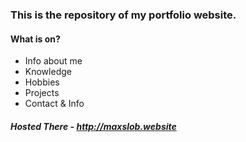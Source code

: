 ### This is the repository of my portfolio website.
#### What is on?
- Info about me
- Knowledge
- Hobbies
- Projects
- Contact & Info

##### Hosted There - http://maxslob.website
